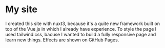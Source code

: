 # My site
I created this site with nuxt3, because it's a quite new framework built on top of the Vue.js in which I already have experience.
To style the page I used tailwind.css, bacuse I wanted to build a fully responsive page and learn new things.
Effects are shown on GitHub Pages.
